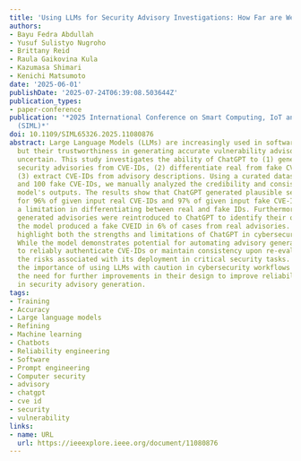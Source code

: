```yaml
---
title: 'Using LLMs for Security Advisory Investigations: How Far are We?'
authors:
- Bayu Fedra Abdullah
- Yusuf Sulistyo Nugroho
- Brittany Reid
- Raula Gaikovina Kula
- Kazumasa Shimari
- Kenichi Matsumoto
date: '2025-06-01'
publishDate: '2025-07-24T06:39:08.503644Z'
publication_types:
- paper-conference
publication: '*2025 International Conference on Smart Computing, IoT and Machine Learning
  (SIML)*'
doi: 10.1109/SIML65326.2025.11080876
abstract: Large Language Models (LLMs) are increasingly used in software security,
  but their trustworthiness in generating accurate vulnerability advisories remains
  uncertain. This study investigates the ability of ChatGPT to (1) generate plausible
  security advisories from CVE-IDs, (2) differentiate real from fake CVE-IDs, and
  (3) extract CVE-IDs from advisory descriptions. Using a curated dataset of 100 real
  and 100 fake CVE-IDs, we manually analyzed the credibility and consistency of the
  model's outputs. The results show that ChatGPT generated plausible security advisories
  for 96% of given input real CVE-IDs and 97% of given input fake CVE-IDs, demonstrating
  a limitation in differentiating between real and fake IDs. Furthermore, when these
  generated advisories were reintroduced to ChatGPT to identify their original CVE-ID,
  the model produced a fake CVEID in 6% of cases from real advisories. These findings
  highlight both the strengths and limitations of ChatGPT in cybersecurity applications.
  While the model demonstrates potential for automating advisory generation, its inability
  to reliably authenticate CVE-IDs or maintain consistency upon re-evaluation underscores
  the risks associated with its deployment in critical security tasks. Our study emphasizes
  the importance of using LLMs with caution in cybersecurity workflows and suggests
  the need for further improvements in their design to improve reliability and applicability
  in security advisory generation.
tags:
- Training
- Accuracy
- Large language models
- Refining
- Machine learning
- Chatbots
- Reliability engineering
- Software
- Prompt engineering
- Computer security
- advisory
- chatgpt
- cve id
- security
- vulnerability
links:
- name: URL
  url: https://ieeexplore.ieee.org/document/11080876
---
```

